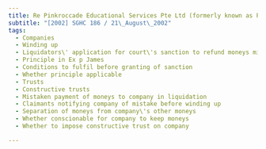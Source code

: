 ```yaml
---
title: Re Pinkroccade Educational Services Pte Ltd (formerly known as PDA Pink Elephant Pte Ltd) 
subtitle: "[2002] SGHC 186 / 21\_August\_2002"
tags:
  - Companies
  - Winding up
  - Liquidators\' application for court\'s sanction to refund moneys mistakenly paid to company in liquidation
  - Principle in Ex p James
  - Conditions to fulfil before granting of sanction
  - Whether principle applicable
  - Trusts
  - Constructive trusts
  - Mistaken payment of moneys to company in liquidation
  - Claimants notifying company of mistake before winding up
  - Separation of moneys from company\'s other moneys
  - Whether conscionable for company to keep moneys
  - Whether to impose constructive trust on company

---
```


